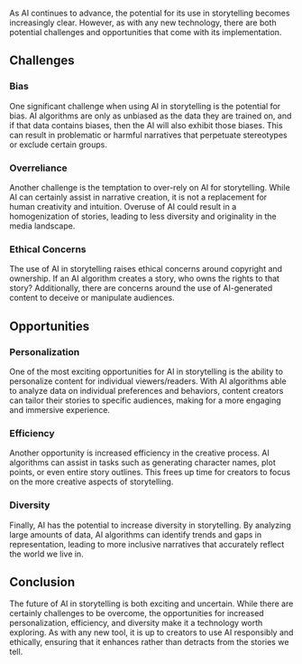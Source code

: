 

As AI continues to advance, the potential for its use in storytelling becomes increasingly clear. However, as with any new technology, there are both potential challenges and opportunities that come with its implementation.

Challenges
----------

### Bias

One significant challenge when using AI in storytelling is the potential for bias. AI algorithms are only as unbiased as the data they are trained on, and if that data contains biases, then the AI will also exhibit those biases. This can result in problematic or harmful narratives that perpetuate stereotypes or exclude certain groups.

### Overreliance

Another challenge is the temptation to over-rely on AI for storytelling. While AI can certainly assist in narrative creation, it is not a replacement for human creativity and intuition. Overuse of AI could result in a homogenization of stories, leading to less diversity and originality in the media landscape.

### Ethical Concerns

The use of AI in storytelling raises ethical concerns around copyright and ownership. If an AI algorithm creates a story, who owns the rights to that story? Additionally, there are concerns around the use of AI-generated content to deceive or manipulate audiences.

Opportunities
-------------

### Personalization

One of the most exciting opportunities for AI in storytelling is the ability to personalize content for individual viewers/readers. With AI algorithms able to analyze data on individual preferences and behaviors, content creators can tailor their stories to specific audiences, making for a more engaging and immersive experience.

### Efficiency

Another opportunity is increased efficiency in the creative process. AI algorithms can assist in tasks such as generating character names, plot points, or even entire story outlines. This frees up time for creators to focus on the more creative aspects of storytelling.

### Diversity

Finally, AI has the potential to increase diversity in storytelling. By analyzing large amounts of data, AI algorithms can identify trends and gaps in representation, leading to more inclusive narratives that accurately reflect the world we live in.

Conclusion
----------

The future of AI in storytelling is both exciting and uncertain. While there are certainly challenges to be overcome, the opportunities for increased personalization, efficiency, and diversity make it a technology worth exploring. As with any new tool, it is up to creators to use AI responsibly and ethically, ensuring that it enhances rather than detracts from the stories we tell.
